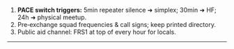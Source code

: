 1. **PACE switch triggers:** 5min repeater silence ➜ simplex; 30min ➜ HF; 24h ➜ physical meetup.  
2. Pre‑exchange squad frequencies & call signs; keep printed directory.  
3. Public aid channel: FRS1 at top of every hour for locals.  
---